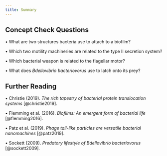 ```yaml
---
title: Summary
---
```


## Concept Check Questions 

• What are two structures bacteria use to attach to a biofilm?

• Which two motility machineries are related to the type II secretion system?

• Which bacterial weapon is related to the flagellar motor?

• What does *Bdellovibrio bacteriovorus* use to latch onto its prey?

## Further Reading 

• Christie (2019). *The rich tapestry of bacterial protein translocation systems* [@christie2019].

• Flemming et al. (2016). *Biofilms: An emergent form of bacterial life* [@flemming2016].

• Patz et al. (2019). *Phage tail-like particles are versatile bacterial nanomachines* [@patz2019].

• Sockett (2009). *Predatory lifestyle of Bdellovibrio bacteriovorus* [@sockett2009].
